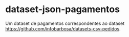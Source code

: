 # dataset-json-pagamentos
Um dataset de pagamentos correspondentes ao dataset https://github.com/infobarbosa/datasets-csv-pedidos.
